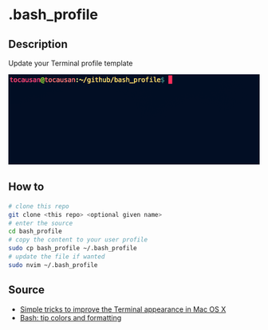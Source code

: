 # .bash_profile #

## Description ##
Update your Terminal profile template

![terminal](readme/terminal.png)

## How to  ##
```bash
# clone this repo
git clone <this repo> <optional given name>
# enter the source
cd bash_profile
# copy the content to your user profile
sudo cp bash_profile ~/.bash_profile
# update the file if wanted
sudo nvim ~/.bash_profile
```

## Source ##
- [Simple tricks to improve the Terminal appearance in Mac OS X](http://osxdaily.com/2013/02/05/improve-terminal-appearance-mac-os-x/)
- [Bash: tip colors and formatting](https://misc.flogisoft.com/bash/tip_colors_and_formatting)

